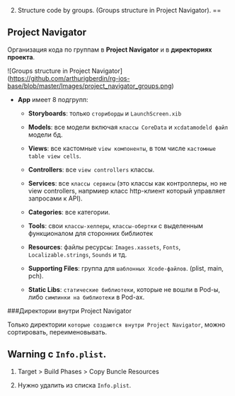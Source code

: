 2. Structure code by groups. (Groups structure in Project Navigator).
==

## Project Navigator
Организация кода по группам в __Project Navigator__ и в __директориях проекта__.

![Groups structure in Project Navigator] (https://github.com/arthurigberdin/rg-ios-base/blob/master/Images/project_navigator_groups.png)

* **App** имеет 8 подгрупп:
    * __Storyboards__: только `сториборды` и `LaunchScreen.xib` 
    
    * __Models__: все модели включая `классы CoreData` и `xcdatamodeld файл` модели бд.
    
    * __Views__: все кастомные `view компоненты`, в том числе `кастомные table view cells`.
    
    * __Controllers__: все `view controllers` классы.
    
    * __Services__:  все `классы сервисы` (это классы как контроллеры, но не view сontrollers, напрмиер класс http-клиент который управляет запросами к API).
    
    * __Categories__: все категории.
    
    * __Tools__: свои `классы-хелперы`, `классы-обертки` c выделенным функционалом для сторонних библиотек
    
    * __Resources__: файлы ресурсы: `Images.xassets`, `Fonts`, `Localizable.strings`, `Sounds` и тд.
    
    * __Supporting Files__: группа для `шаблонных Xcode-файлов`. (plist, main, pch).
    
    * __Static Libs__: `статические библиотеки`, которые не вошли в Pod-ы, либо `симлинки на библиотеки` в Pod-ах.

###Директории внутри Project Navigator

Только директории `которые создаются внутри Project Navigator`, можно сортировать, переименовывать.

## Warning c `Info.plist`.

1. Target > Build Phases > Copy Buncle Resources

2. Нужно удалить из списка `Info.plist`.


